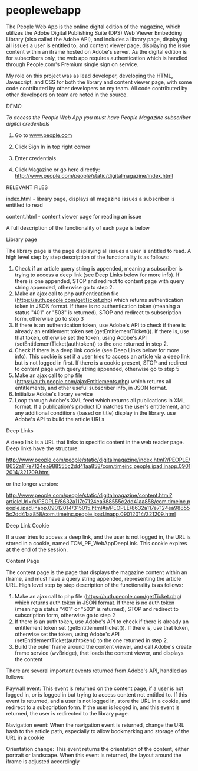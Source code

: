 peoplewebapp
============
The People Web App is the online digital edition of the magazine, which  utilizes
the Adobe Digital Publishing Suite (DPS) Web Viewer Embedding Library (also called the Adobe API), and includes a library page, displaying all issues a user is entitled to, and content viewer page, displaying the issue content within an iframe hosted on Adobe's server. As the digital edition is for subscribers only, the web app requires authentication which is handled through People.com's Premium single sign on service.

My role on this project was as lead developer, developing the HTML, Javascript, and CSS for both the library and content viewer page, with some code contributed by other developers on my team. All code contributed by other developers on team are noted in the source.

DEMO

*To access the People Web App you must have People Magazine subscriber digital credentials*

1.  Go to www.people.com

2.  Click Sign In in top right corner

3.  Enter credentials
 
4.  Click Magazine or go here directly: http://www.people.com/people/static/digitalmagazine/index.html


RELEVANT FILES

index.html - library page, displays all magazine issues a subscriber is entitled to read

content.html - content viewer page for reading an issue


A full description of the functionality of each page is below

Library page

The library page is the page displaying all issues a user is entitled to read. A high level step by step description of the functionality is as follows:

1. Check if an article query string is appended, meaning a subscriber is trying to access a deep link (see Deep Links below for more info). If there is one appended, STOP and redirect to content page with query string appended, otherwise go to step 2.
2. Make an ajax call to php authentication file (https://auth.people.com/getTicket.php) which returns authentication token in JSON format. If there is no authentication token (meaning a status "401" or "503" is returned), STOP and redirect to subscription form, otherwise go to step 3
3. If there is an authentication token, use Adobe's API to check if there is already an entitlement token set (getEntitlementTicket()). If there is, use that token, otherwise set the token, using Adobe's API (setEntitlementTicket(authtoken)) to the one returned in step 2.
4. Check if there is a deep link cookie (see Deep Links below for more info). This cookie is set if a user tries to access an article via a deep link but is not logged in first. If there is a cookie present, STOP and redirect to content page with query string appended, otherwise go to step 5
5. Make an ajax call to php file (https://auth.people.com/ajaxEntitlements.php) which returns all entitlements, and other useful subscriber info, in JSON format.
6. Initialize Adobe's library service
7. Loop through Adobe's XML feed which returns all publications in XML format. If a publication's product ID matches the user's entitlement, and any additional conditions (based on title) display in the library. use Adobe's API to build the article URLs

Deep Links

A deep link is a URL that links to specific content in the web reader page. Deep links have the structure:

http://www.people.com/people/static/digitalmagazine/index.html?/PEOPLE/8632a117e7124ea988555c2dd41aa858/com.timeinc.people.ipad.inapp.09012014/321209.html

or the longer version:

http://www.people.com/people/static/digitalmagazine/content.html?articleUrl=/s/PEOPLE/8632a117e7124ea988555c2dd41aa858/com.timeinc.people.ipad.inapp.09012014/315015.html#s/PEOPLE/8632a117e7124ea988555c2dd41aa858/com.timeinc.people.ipad.inapp.09012014/321209.html

Deep Link Cookie

If a user tries to access a deep link, and the user is not logged in, the URL is stored in a cookie, named TCM_PE_WebAppDeepLink. This cookie expires at the end of the session.

Content Page

The content page is the page that displays the magazine content within an iframe, and must have a query string appended, representing the article URL. High level step by step description of the functionality is as follows:

1. Make an ajax call to php file (https://auth.people.com/getTicket.php) which returns auth token in JSON format. If there is no auth token (meaning a status "401" or "503" is returned), STOP and redirect to subscription form, otherwise go to step 2
2. If there is an auth token, use Adobe's API to check if there is already an entitlement token set (getEntitlementTicket()). If there is, use that token, otherwise set the token, using Adobe's API (setEntitlementTicket(authtoken)) to the one returned in step 2.
3. Build the outer frame around the content viewer, and call Adobe's create frame service (wvBridge), that loads the content viewer, and displays the content

There are several important events returned from Adobe's API, handled as follows

Paywall event: This event is returned on the content page, if a user is not logged in, or is logged in but trying to access content not entitled to. If this event is returned, and a user is not logged in, store the URL in a cookie, and redirect to a subscription form. If the user is logged in, and this event is returned, the user is redirected to the library page.
 
Navigation event: When the navigation event is returned, change the URL hash to the article path, especially to allow bookmarking and storage of the URL in a cookie
 
Orientation change: This event returns the orientation of the content, either portrait or landscape.  When this event is returned, the layout around the iframe is adjusted accordingly 
